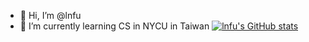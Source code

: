 - 👋 Hi, I’m @lnfu
- 🌱 I’m currently learning CS in NYCU in Taiwan
[![lnfu's GitHub stats](https://github-readme-stats.vercel.app/api?username=lnfu)](https://github.com/lnfu/github-readme-stats)


<!---
lnfu/lnfu is a ✨ special ✨ repository because its `README.md` (this file) appears on your GitHub profile.
You can click the Preview link to take a look at your changes.
--->
